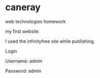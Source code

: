 # caneray
 web technologies homework
 
my first website

I used the infinityfree site while publishing.

Login

Username: admin

Password: admin

